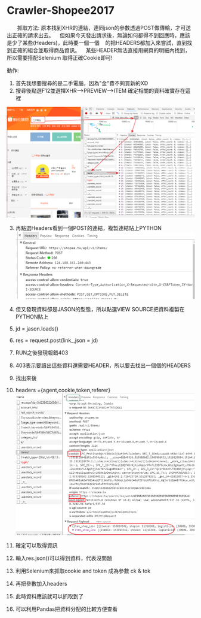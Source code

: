 # Crawler-Shopee2017
    
    抓取方法: 原本找到XHR的連結，連同json的參數透過POST做傳輸，才可送出正確的請求出去。
    但如果今天發出請求後，無論如何都得不到回應時，應該是少了某些(Headers)，此時要一個一個
    的把HEADERS都加入來嘗試，直到找到正確的組合並取得商品資訊。
    某些HEADER無法直接用網頁的明細內找到，所以需要搭配Selenium 取得正確Cookie即可!

動作:
1. 首先我想要搜尋的是二手電腦，因為"金"費不夠買新的XD
2. 搜尋後點選F12並選擇XHR-->PREVIEW-->ITEM 確定相關的資料確實存在這裡

![image](https://github.com/egroeglee/pictures/blob/master/CrawlerSshopee/1.png)

3. 再點選Headers看到一個POST的連結，複製連結貼上PYTHON
![image](https://github.com/egroeglee/pictures/blob/master/CrawlerSshopee/2.png)

4. 但又發現資料卻是JASON的型態，所以點選VIEW SOURCE把資料複製在PYTHON貼上
5. jd = jason.loads()
6. res = request.post(link_,json = jd)
7. RUN之後發現報錯403
8. 403表示要讀出這些資料還需要HEADER，所以要去找出一個個的HEADERS
9. 找出來後
10. headers ={agent,cookie,token,referer}
![image](https://github.com/egroeglee/pictures/blob/master/CrawlerSshopee/3.png)

11. 確定可以取得資訊
12. 輸入res.json()可以得到資料，代表沒問題
13. 利用Selenium來抓取cookie and token 成為參數 ck & tok
14. 再把參數加入headers
15. 此時資料應該就可以抓取到了
16. 可以利用Pandas把資料分配的比較方便查看
